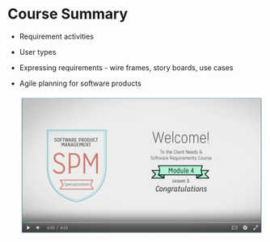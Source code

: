 # Course Summary

* Requirement activities
* User types
* Expressing requirements - wire frames, story boards, use cases
* Agile planning for software products

  ![course_summary](/assets/course_summary.png)
